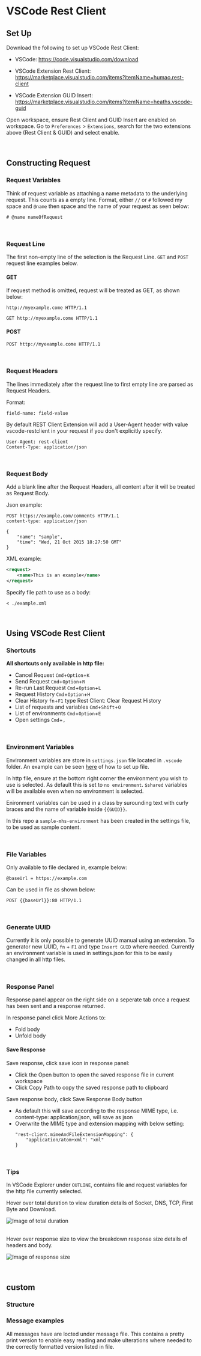 # VSCode Rest Client

## Set Up

Download the following to set up VSCode Rest Client:

- VSCode: https://code.visualstudio.com/download

- VSCode Extension Rest Client: https://marketplace.visualstudio.com/items?itemName=humao.rest-client 

- VSCode Extension GUID Insert: https://marketplace.visualstudio.com/items?itemName=heaths.vscode-guid

Open workspace, ensure Rest Client and GUID Insert are enabled on workspace. Go to `Preferences` > `Extensions`, search for the two extensions above (Rest Client & GUID) and select enable. 

</br>

## Constructing Request

### Request Variables

Think of request variable as attaching a name metadata to the underlying request. This counts as a empty line. Format, either `//` or `#` followed my space and `@name` then space and the name of your request as seen below:

```http
# @name nameOfRequest
```

</br>

### Request Line

The first non-empty line of the selection is the Request Line. `GET` and `POST` request line examples below. 

#### GET
If request method is omitted, request will be treated as GET, as shown below:

```http
http://myexample.come HTTP/1.1
```

```http
GET http://myexample.come HTTP/1.1
```

#### POST

```http
POST http://myexample.come HTTP/1.1
```

</br>

### Request Headers

The lines immediately after the request line to first empty line are parsed as Request Headers.

Format:
```http
field-name: field-value
```

By default REST Client Extension will add a User-Agent header with value vscode-restclient in your request if you don't explicitly specify. 

```http
User-Agent: rest-client
Content-Type: application/json
```

</br>

### Request Body

Add a blank line after the Request Headers, all content after it will be treated as Request Body. 

Json example:

```http
POST https://example.com/comments HTTP/1.1
content-type: application/json

{
    "name": "sample",
    "time": "Wed, 21 Oct 2015 18:27:50 GMT"
}
```

XML example:

```xml
<request>
    <name>This is an example</name>
</request>
```

Specify file path to use as a body:

```http
< ./example.xml
```


</br>

## Using VSCode Rest Client

### Shortcuts

<b> All shortcuts only available in http file: </b>

- Cancel Request `Cmd`+`Option`+`K`
- Send Request `Cmd`+`Option`+`R`
- Re-run Last Request `Cmd`+`Option`+`L`
- Request History `Cmd`+`Option`+`H`
- Clear History `fn`+`F1` type Rest Client: Clear Request History
- List of requests and variables `Cmd`+`Shift`+`O`
- List of environments `Cmd`+`Option`+`E`
- Open settings `Cmd`+`,`

</br>

### Environment Variables 

Environment variables are store in `settings.json` file located in `.vscode` folder. An example can be seen [here](../.vscode/settings.json) of how to set up file. 

In http file, ensure at the bottom right corner the environment you wish to use is selected. As default this is set to `no environment`. `$shared` variables will be available even when no environment is selected. 

Enironment variables can be used in a class by surounding text with curly braces and the name of variable inside `{{GUID}}`.

In this repo a `sample-mhs-environment` has been created in the settings file, to be used as sample content. 

</br>

### File Variables

Only available to file declared in, example below:

```http
@baseUrl = https://example.com
```

Can be used in file as shown below:

```http
POST {{baseUrl}}:80 HTTP/1.1
```

</br>

### Generate UUID

Currently it is only possible to generate UUID manual using an extension. To generator new UUID, `fn` + `F1` and type `Insert GUID` where needed. Currently an environment variable is used in settings.json for this to be easily changed in all http files. 

</br>

### Response Panel 

Response panel appear on the right side on a seperate tab once a request has been sent and a response returned. 

In response panel click More Actions to:
- Fold body
- Unfold body

#### Save Response

Save response, click save icon in response panel:
- Click the Open button to open the saved response file in current workspace<br>
- Click Copy Path to copy the saved response path to clipboard

Save response body, click Save Response Body button
- As default this will save according to the response MIME type, i.e. content-type: application/json, will save as json
- Overwrite the MIME type and extension mapping with below setting:
    <br>
    ```http
    "rest-client.mimeAndFileExtensionMapping": {
        "application/atom+xml": "xml"
    }
    ```

</br>

### Tips

In VSCode Explorer under `OUTLINE`, contains file and request variables for the http file currently selected. 

Hover over total duration to view duration details of Socket, DNS, TCP, First Byte and Download.

![Image of total duration](./documentation/vscode-total-duration.png)

</br>
Hover over response size to view the breakdown response size details of headers and body.

![Image of response size](./documentation/vscode-response-size.png )

</br>

## custom

### Structure

### Message examples

All messages have are locted under message file. This contains a pretty print version to enable easy reading and make ulterations where needed to the correctly formatted version listed in file. 

